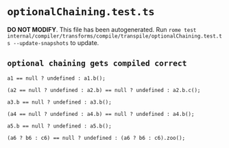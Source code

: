 # `optionalChaining.test.ts`

**DO NOT MODIFY**. This file has been autogenerated. Run `rome test internal/compiler/transforms/compile/transpile/optionalChaining.test.ts --update-snapshots` to update.

## `optional chaining gets compiled correct`

```
a1 == null ? undefined : a1.b();

(a2 == null ? undefined : a2.b) == null ? undefined : a2.b.c();

a3.b == null ? undefined : a3.b();

(a4 == null ? undefined : a4.b) == null ? undefined : a4.b();

a5.b == null ? undefined : a5.b();

(a6 ? b6 : c6) == null ? undefined : (a6 ? b6 : c6).zoo();

```
